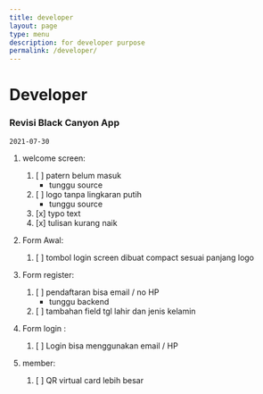 ```yaml
---
title: developer
layout: page
type: menu
description: for developer purpose
permalink: /developer/
---
```


# Developer


### Revisi Black Canyon App
`2021-07-30`

1. welcome screen:
    1. [ ] patern belum masuk
        - tunggu source
    2. [ ] logo tanpa lingkaran putih
        - tunggu source
    3. [x] typo text
    4. [x] tulisan kurang naik

2. Form Awal:
    1. [ ] tombol login screen dibuat compact sesuai panjang logo

3. Form register:
    1. [ ] pendaftaran bisa email / no HP
        - tunggu backend
    2. [ ] tambahan field tgl lahir dan jenis kelamin

4. Form login :
    1. [ ] Login bisa menggunakan email / HP

5. member:
    1. [ ] QR virtual card lebih besar
